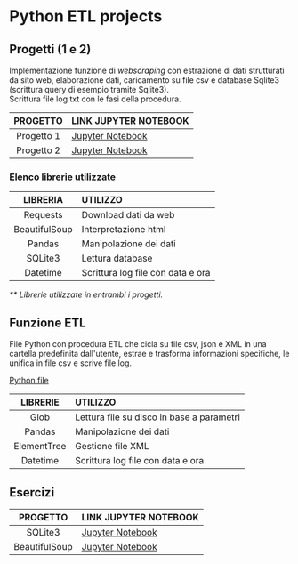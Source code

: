 # Python ETL projects

## Progetti (1 e 2)
Implementazione funzione di _webscraping_ con estrazione di dati strutturati da sito web, elaborazione dati, caricamento su file csv e database Sqlite3 (scrittura query di esempio tramite Sqlite3).  
Scrittura file log txt con le fasi della procedura. 
 
|PROGETTO|LINK JUPYTER NOTEBOOK|
|:-:|:-|
|Progetto 1|[Jupyter Notebook](./PROJ_1/etl_project_1.ipynb)|
|Progetto 2|[Jupyter Notebook](./PROJ_2/etl_project_2.ipynb)|

### Elenco librerie utilizzate
|LIBRERIA|UTILIZZO|
|:-:|:-|
|Requests|Download dati da web|
|BeautifulSoup|Interpretazione html|
|Pandas|Manipolazione dei dati|
|SQLite3|Lettura database|
|Datetime|Scrittura log file con data e ora|

_** Librerie utilizzate in entrambi i progetti._

## Funzione ETL
File Python con procedura ETL che cicla su file csv, json e XML in una cartella predefinita dall'utente, estrae e trasforma informazioni specifiche, le unifica in file csv e scrive file log.  

[Python file](./ETL/etl_1.py)

|LIBRERIE|UTILIZZO|
|:-:|:-|
|Glob|Lettura file su disco in base a parametri|
|Pandas|Manipolazione dei dati|
|ElementTree|Gestione file XML|
|Datetime|Scrittura log file con data e ora|

## Esercizi

|PROGETTO|LINK JUPYTER NOTEBOOK|
|:-:|:-|
|SQLite3|[Jupyter Notebook](./SQLITE_DB/sqlite_db.ipynb)|
|BeautifulSoup|[Jupyter Notebook](./WEB_SCRAPING/web_scraping.ipynb)|
